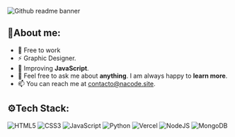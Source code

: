
![Github readme banner](https://media.licdn.com/dms/image/D4E16AQGrtO9QKQUqcg/profile-displaybackgroundimage-shrink_350_1400/0/1711929326822?e=1718236800&v=beta&t=7eKcswph2ugFbPKMor9wFWlcG0NAQ3ICX_VP8W3V78E)

## 👋About me:

- 🔭 Free to work<br>
- ⚡ Graphic Designer.<br> 
- 🌱 Improving **JavaScript**.<br>
- 💬 Feel free to ask me about **anything**.  I am always happy to **learn more**.<br>
- 📫 You can reach me at contacto@nacode.site.<br>

## ⚙Tech Stack:
![HTML5](https://img.shields.io/badge/HTML-%23E34F26.svg?style=flat&logo=html5&logoColor=white) ![CSS3](https://img.shields.io/badge/CSS-%231572B6.svg?style=flat&logo=css3&logoColor=white) ![JavaScript](https://img.shields.io/badge/JavaScript-%23323330.svg?style=flat&logo=javascript&logoColor=%23F7DF1E) ![Python](https://img.shields.io/badge/Python-3670A0?style=flat&logo=Python&logoColor=ffdd54) ![Vercel](https://img.shields.io/badge/Vercel-%23000000.svg?style=flat&logo=vercel&logoColor=white) ![NodeJS](https://img.shields.io/badge/Node.js-6DA55F?style=flat&logo=node.js&logoColor=white) <!-- ![NPM](https://img.shields.io/badge/NPM-%23CB3837.svg?style=flat&logo=npm&logoColor=white) ![TailwindCSS](https://img.shields.io/badge/tailwindcss-%2338B2AC.svg?style=flat&logo=tailwind-css&logoColor=white) --> ![MongoDB](https://img.shields.io/badge/MongoDB-%234ea94b.svg?style=flat&logo=mongodb&logoColor=white)
